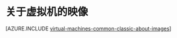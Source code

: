 <properties
	pageTitle="关于虚拟机的映像"
	description="了解映像如何用于 Azure 中的虚拟机。"
	services="virtual-machines-windows"
	documentationCenter=""
	authors="cynthn"
	manager="timlt"
	editor="tysonn"
	tags="azure-service-management"/>

<tags
	ms.service="virtual-machines-windows"
	ms.date="01/15/2016"
	wacn.date="03/28/2016"/>

# 关于虚拟机的映像

[AZURE.INCLUDE [virtual-machines-common-classic-about-images](../includes/virtual-machines-common-classic-about-images.md)]

<!---HONumber=79-->